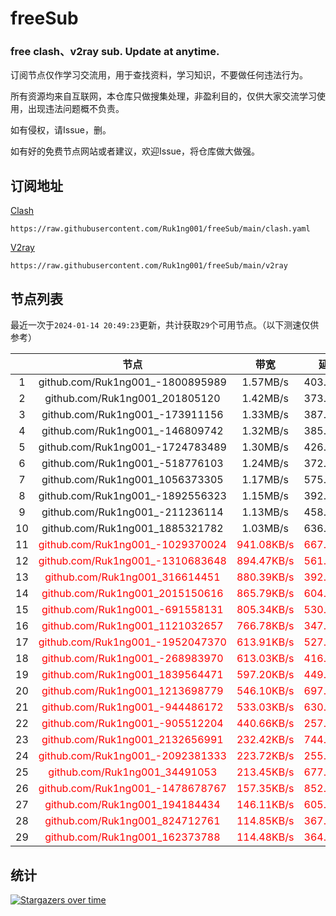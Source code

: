 # freeSub
### free clash、v2ray sub. Update at anytime.

订阅节点仅作学习交流用，用于查找资料，学习知识，不要做任何违法行为。

所有资源均来自互联网，本仓库只做搜集处理，非盈利目的，仅供大家交流学习使用，出现违法问题概不负责。

如有侵权，请Issue，删。

如有好的免费节点网站或者建议，欢迎Issue，将仓库做大做强。

## 订阅地址
[Clash](https://raw.githubusercontent.com/Ruk1ng001/freeSub/main/clash.yaml)
```
https://raw.githubusercontent.com/Ruk1ng001/freeSub/main/clash.yaml
```
[V2ray](https://raw.githubusercontent.com/Ruk1ng001/freeSub/main/v2ray)
```
https://raw.githubusercontent.com/Ruk1ng001/freeSub/main/v2ray
```

## 节点列表

最近一次于`2024-01-14 20:49:23`更新，共计获取`29`个可用节点。（以下测速仅供参考）

|  | 节点 | 带宽 | 延迟 |
|:-:|:--:|:--:|:--:|
 | 1 | github.com/Ruk1ng001_-1800895989 | 1.57MB/s | 403.00ms |
 | 2 | github.com/Ruk1ng001_201805120 | 1.42MB/s | 373.00ms |
 | 3 | github.com/Ruk1ng001_-173911156 | 1.33MB/s | 387.00ms |
 | 4 | github.com/Ruk1ng001_-146809742 | 1.32MB/s | 385.00ms |
 | 5 | github.com/Ruk1ng001_-1724783489 | 1.30MB/s | 426.00ms |
 | 6 | github.com/Ruk1ng001_-518776103 | 1.24MB/s | 372.00ms |
 | 7 | github.com/Ruk1ng001_1056373305 | 1.17MB/s | 575.00ms |
 | 8 | github.com/Ruk1ng001_-1892556323 | 1.15MB/s | 392.00ms |
 | 9 | github.com/Ruk1ng001_-211236114 | 1.13MB/s | 458.00ms |
 | 10 | github.com/Ruk1ng001_1885321782 | 1.03MB/s | 636.00ms |
 | 11 | <font color=red>github.com/Ruk1ng001_-1029370024</font> | <font color=red>941.08KB/s</font> | <font color=red>667.00ms</font> |
 | 12 | <font color=red>github.com/Ruk1ng001_-1310683648</font> | <font color=red>894.47KB/s</font> | <font color=red>561.00ms</font> |
 | 13 | <font color=red>github.com/Ruk1ng001_316614451</font> | <font color=red>880.39KB/s</font> | <font color=red>392.00ms</font> |
 | 14 | <font color=red>github.com/Ruk1ng001_2015150616</font> | <font color=red>865.79KB/s</font> | <font color=red>604.00ms</font> |
 | 15 | <font color=red>github.com/Ruk1ng001_-691558131</font> | <font color=red>805.34KB/s</font> | <font color=red>530.00ms</font> |
 | 16 | <font color=red>github.com/Ruk1ng001_1121032657</font> | <font color=red>766.78KB/s</font> | <font color=red>347.00ms</font> |
 | 17 | <font color=red>github.com/Ruk1ng001_-1952047370</font> | <font color=red>613.91KB/s</font> | <font color=red>527.00ms</font> |
 | 18 | <font color=red>github.com/Ruk1ng001_-268983970</font> | <font color=red>613.03KB/s</font> | <font color=red>416.00ms</font> |
 | 19 | <font color=red>github.com/Ruk1ng001_1839564471</font> | <font color=red>597.20KB/s</font> | <font color=red>449.00ms</font> |
 | 20 | <font color=red>github.com/Ruk1ng001_1213698779</font> | <font color=red>546.10KB/s</font> | <font color=red>697.00ms</font> |
 | 21 | <font color=red>github.com/Ruk1ng001_-944486172</font> | <font color=red>533.03KB/s</font> | <font color=red>630.00ms</font> |
 | 22 | <font color=red>github.com/Ruk1ng001_-905512204</font> | <font color=red>440.66KB/s</font> | <font color=red>257.00ms</font> |
 | 23 | <font color=red>github.com/Ruk1ng001_2132656991</font> | <font color=red>232.42KB/s</font> | <font color=red>744.00ms</font> |
 | 24 | <font color=red>github.com/Ruk1ng001_-2092381333</font> | <font color=red>223.72KB/s</font> | <font color=red>255.00ms</font> |
 | 25 | <font color=red>github.com/Ruk1ng001_34491053</font> | <font color=red>213.45KB/s</font> | <font color=red>677.00ms</font> |
 | 26 | <font color=red>github.com/Ruk1ng001_-1478678767</font> | <font color=red>157.35KB/s</font> | <font color=red>852.00ms</font> |
 | 27 | <font color=red>github.com/Ruk1ng001_194184434</font> | <font color=red>146.11KB/s</font> | <font color=red>605.00ms</font> |
 | 28 | <font color=red>github.com/Ruk1ng001_824712761</font> | <font color=red>114.85KB/s</font> | <font color=red>367.00ms</font> |
 | 29 | <font color=red>github.com/Ruk1ng001_162373788</font> | <font color=red>114.48KB/s</font> | <font color=red>364.00ms</font> |


## 统计

[![Stargazers over time](https://starchart.cc/Ruk1ng001/freeSub.svg)](https://starchart.cc/Ruk1ng001/freeSub)